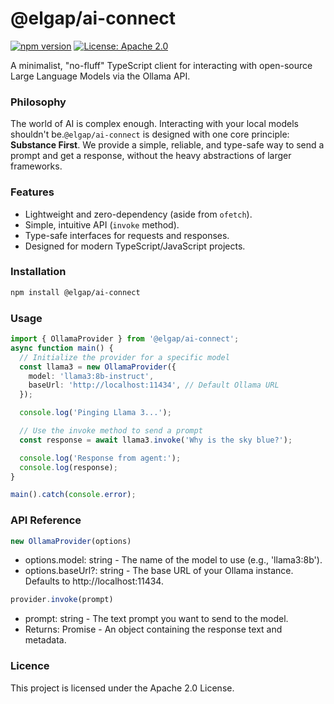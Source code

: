 # @elgap/ai-connect

[![npm version](https://badge.fury.io/js/%40elgap%2Fai-connect.svg)](https://badge.fury.io/js/%40elgap%2Fai-connect)
[![License: Apache 2.0](https://img.shields.io/badge/License-Apache_2.0-blue.svg)](https://opensource.org/licenses/Apache-2.0)

A minimalist, "no-fluff" TypeScript client for interacting with open-source Large Language Models via the Ollama API.

### Philosophy

The world of AI is complex enough. Interacting with your local models shouldn't be.`@elgap/ai-connect` is designed
with one core principle: **Substance First**. We provide a simple, reliable, and type-safe way to send a prompt and
get a response, without the heavy abstractions of larger frameworks.

### Features

-   Lightweight and zero-dependency (aside from `ofetch`).
-   Simple, intuitive API (`invoke` method).
-   Type-safe interfaces for requests and responses.
-   Designed for modern TypeScript/JavaScript projects.

### Installation

```bash
npm install @elgap/ai-connect
```

### Usage
```ts
import { OllamaProvider } from '@elgap/ai-connect';
async function main() {
  // Initialize the provider for a specific model
  const llama3 = new OllamaProvider({
    model: 'llama3:8b-instruct',
    baseUrl: 'http://localhost:11434', // Default Ollama URL
  });

  console.log('Pinging Llama 3...');

  // Use the invoke method to send a prompt
  const response = await llama3.invoke('Why is the sky blue?');

  console.log('Response from agent:');
  console.log(response);
}

main().catch(console.error);
```

### API Reference
```ts
new OllamaProvider(options)
```
- options.model: string - The name of the model to use (e.g., 'llama3:8b').
- options.baseUrl?: string - The base URL of your Ollama instance. Defaults to http://localhost:11434.

```ts
provider.invoke(prompt)
```
- prompt: string - The text prompt you want to send to the model.
- Returns: Promise<OllamaResponse> - An object containing the response text and metadata.


### Licence

This project is licensed under the Apache 2.0 License.

